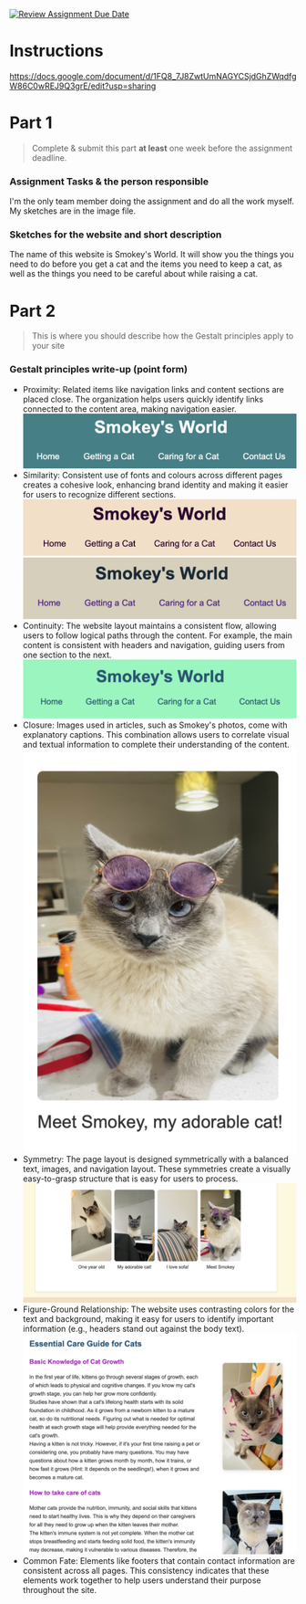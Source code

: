 [![Review Assignment Due Date](https://classroom.github.com/assets/deadline-readme-button-22041afd0340ce965d47ae6ef1cefeee28c7c493a6346c4f15d667ab976d596c.svg)](https://classroom.github.com/a/LO5PCc12)
# Instructions

https://docs.google.com/document/d/1FQ8_7J8ZwtUmNAGYCSjdGhZWqdfgW86C0wREJ9Q3grE/edit?usp=sharing

# Part 1
> Complete & submit this part **at least** one week before the assignment deadline.

### Assignment Tasks & the person responsible

I'm the only team member doing the assignment and do all the work myself. 
My sketches are in the image file.




### Sketches for the website and short description

The name of this website is Smokey's World. It will show you the things you need to do before you get a cat and the items you need to keep a cat, as well as the things you need to be careful about while raising a cat.




# Part 2
> This is where you should describe how the Gestalt principles apply to your site

### Gestalt principles write-up (point form)
- Proximity: Related items like navigation links and content sections are placed close. The organization helps users quickly identify links connected to the content area, making navigation easier.
![Proximity](images/2.png)
- Similarity: Consistent use of fonts and colours across different pages creates a cohesive look, enhancing brand identity and making it easier for users to recognize different sections.
![similarity](images/3.png)
![similarity](images/4.png)
- Continuity: The website layout maintains a consistent flow, allowing users to follow logical paths through the content. For example, the main content is consistent with headers and navigation, guiding users from one section to the next.
![Continuity](images/9.png)
- Closure: Images used in articles, such as Smokey's photos, come with explanatory captions. This combination allows users to correlate visual and textual information to complete their understanding of the content.
![Closure](images/6.png)
- Symmetry: The page layout is designed symmetrically with a balanced text, images, and navigation layout. These symmetries create a visually easy-to-grasp structure that is easy for users to process.
![Symmetry](images/16.png)
- Figure-Ground Relationship: The website uses contrasting colors for the text and background, making it easy for users to identify important information (e.g., headers stand out against the body text).
![Figure-Ground Relationship](images/12.png)
- Common Fate: Elements like footers that contain contact information are consistent across all pages. This consistency indicates that these elements work together to help users understand their purpose throughout the site. 